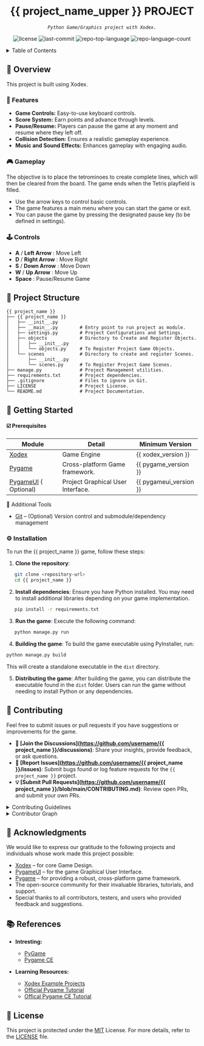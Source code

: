 <p align="center"><h1 align="center"> {{ project_name_upper }} PROJECT </h1></p>
<p align="center">
	<em><code>Python Game/Graphics project with Xodex.
</code></em>
</p>
<p align="center">
	<img src="https://img.shields.io/github/license/username/{{ project_name }}?style=default&logo=opensourceinitiative&logoColor=white&color=0080ff" alt="license">
	<img src="https://img.shields.io/github/last-commit/username/{{ project_name }}?style=default&logo=git&logoColor=white&color=0080ff" alt="last-commit">
	<img src="https://img.shields.io/github/languages/top/username/{{ project_name }}?style=default&color=0080ff" alt="repo-top-language">
	<img src="https://img.shields.io/github/languages/count/username/{{ project_name }}?style=default&color=0080ff" alt="repo-language-count">
</p>

<details><summary>Table of Contents</summary>

- [📍 Overview](#📍-overview)
- [🚀 Features](#🚀-features)
- [🎮 Gameplay](#🎮-gameplay)
- [🕹️ Controls](#🕹️-controls)
- [📁 Project Structure](#📁-project-structure)
- [📌 Getting Started](#📌-getting-started)
  - [☑️ Prerequisites](#☑️-prerequisites)
  - [⚙️ Installation](#⚙️-installation)
  - [🤖 Usage](#🤖-usage)
- [🔰 Contributing](#🔰-contributing)
- [🙌 Acknowledgments](#🙌-acknowledgments)
- [📚 References](#📚-references)
- [📝 License](#📝-license)

</details>

## 📍 Overview

This project is built using Xodex.


### 🚀 Features
- **Game Controls:** Easy-to-use keyboard controls.
- **Score System:** Earn points and advance through levels.
- **Pause/Resume:** Players can pause the game at any moment and resume where they left off.
- **Collision Detection:** Ensures a realistic gameplay experience.
- **Music and Sound Effects:** Enhances gameplay with engaging audio.


### 🎮 Gameplay

The objective is to place the tetrominoes to create complete lines, which will then be cleared from the board.
The game ends when the Tetris playfield is filled.

- Use the arrow keys to control basic controls.
- The game features a main menu where you can start the game or exit.
- You can pause the game by pressing the designated pause key (to be defined in settings).

### 🕹️ Controls

- **A** / **Left Arrow** : Move Left
- **D** / **Right Arrow** : Move Right
- **S** / **Down Arrow** : Move Down
- **W** / **Up Arrow** : Move Up
- **Space** : Pause/Resume Game


## 📁 Project Structure
```
{{ project_name }}
├── {{ project_name }}
│   ├── __init__.py
│   ├── __main__.py        # Entry point to run project as module.
│   ├── settings.py        # Project Configurations and Settings. 
│   ├── objects            # Directory to Create and Register Objects.
│   │   ├── __init__.py
│   │   └── objects.py     # To Register Project Game Objects.
│   └── scenes             # Directory to create and register Scenes.
│       ├── __init__.py
│       └── scenes.py      # To Register Project Game Scenes.
├── manage.py              # Project Management utilities. 
├── requirements.txt       # Project dependencies.
├── .gitignore             # Files to ignore in Git.
├── LICENSE                # Project License.
└── README.md              # Project Documentation.
```

## 📌 Getting Started

#### ☑️ Prerequisites

| Module                                                                | Detail                      | Minimum Version                             |
|-------------------------------------------------------------------------|--------------------------------|---------------------------------------------|
| [Xodex](https://github.com/djoezeke/xodex/)                                        | Game Engine            | {{ xodex_version }}                                         |
| [Pygame](https://github.com/pygame/pygame/)        | Cross-platform Game framework.                        | {{ pygame_version }}                                       |
| [PygameUI](https://github.com/djoezeke/pygameui/) ( Optional)                                      | Project Graphical User Interface.            | {{ pygameui_version }}                                          |

🧰 Additional Tools

- [Git](https://git-scm.com/) – (Optional) Version control and submodule/dependency management

### ⚙️ Installation
To run the {{ project_name }} game, follow these steps:

1. **Clone the repository**:
```sh
   git clone <repository-url>
   cd {{ project_name }}
```

2. **Install dependencies**:
   Ensure you have Python installed. You may need to install additional libraries depending on your game implementation.

```sh
   pip install -r requirements.txt
```

3. **Run the game**:
   Execute the following command:
```sh
   python manage.py run
```

4. **Building the game**:
To build the game executable using PyInstaller, run:
```sh
python manage.py build
```
This will create a standalone executable in the `dist` directory.

5. **Distributing the game**:
After building the game, you can distribute the executable found in the `dist` folder. Users can run the game without needing to install Python or any dependencies.


## 🔰 Contributing

Feel free to submit issues or pull requests if you have suggestions or improvements for the game.

- **💬 [Join the Discussions](https://github.com/username/{{ project_name }}/discussions)**: Share your insights, provide feedback, or ask questions.
- **🐛 [Report Issues](https://github.com/username/{{ project_name }}/issues)**: Submit bugs found or log feature requests for the `{{ project_name }}` project.
- **💡 [Submit Pull Requests](https://github.com/username/{{ project_name }}/blob/main/CONTRIBUTING.md)**: Review open PRs, and submit your own PRs.

<details closed>
<summary>Contributing Guidelines</summary>

1. **Fork the Repository**: Start by forking the project repository to your github account.
2. **Clone Locally**: Clone the forked repository to your local machine using a git client.
   ```sh
   git clone --recursive https://github.com/username/{{ project_name }}
   ```
3. **Create a New Branch**: Always work on a new branch, giving it a descriptive name.
   ```sh
   git checkout -b new-feature-x
   ```
4. **Make Your Changes**: Develop and test your changes locally.
5. **Commit Your Changes**: Commit with a clear message describing your updates.
   ```sh
   git commit -m 'Implemented new feature x.'
   ```
6. **Push to github**: Push the changes to your forked repository.
   ```sh
   git push origin new-feature-x
   ```
7. **Submit a Pull Request**: Create a PR against the original project repository. Clearly describe the changes and their motivations.
8. **Review**: Once your PR is reviewed and approved, it will be merged into the main branch. Congratulations on your contribution!
</details>

<details closed>
<summary>Contributor Graph</summary>
<br>
<p align="left">
   <a href="https://github.com{/username/{{ project_name }}/}graphs/contributors">
      <img src="https://contrib.rocks/image?repo=username/{{ project_name }}">
   </a>
</p>
</details>


## 🙌 Acknowledgments

We would like to express our gratitude to the following projects and individuals whose work made this project possible:

- [Xodex](https://github.com/djoezeke/xodex/) – for core Game Design.
- [PygameUI](https://github.com/djoezeke/pygameui/) – for the game Graphical User Interface.
- [Pygame](https://github.com/pygame/pygame/) – for providing a robust, cross-platform game framework.
- The open-source community for their invaluable libraries, tutorials, and support.
- Special thanks to all contributors, testers, and users who provided feedback and suggestions.

## 📚 References

- **Intresting:**
  - [PyGame](https://www.pygame.org/)
  - [Pygame CE](https://pyga.me/)

- **Learning Resources:**
  - [Xodex Example Projects](https://github.com/djoezeke/xodex_examples/)
  - [Official Pygame Tutorial](https://www.pygame.org/)
  - [Offical Pygame CE Tutorial](https://pyga.me/)

## 📝 License

This project is protected under the [MIT](LICENSE) License. 
For more details, refer to the [LICENSE](LICENSE) file.
